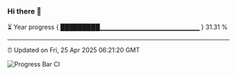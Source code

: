 ### Hi there 👋

⏳ Year progress { █████████▁▁▁▁▁▁▁▁▁▁▁▁▁▁▁▁▁▁▁▁▁ } 31.31 %

---

⏰ Updated on Fri, 25 Apr 2025 06:21:20 GMT

![Progress Bar CI](https://github.com/liununu/liununu/workflows/Progress%20Bar%20CI/badge.svg)
